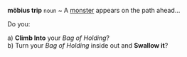
**möbius trip** `noun` ~ A [monster](http://www.youtube.com/watch?v=Pin8fbdGV9Y&list=PLFA50FBC214A6CE87) appears on the path ahead...

Do you:

a) **Climb Into** your <i>Bag of Holding</i>?<br />
b) Turn your <i>Bag of Holding</i> inside out and **Swallow it**?<br />


